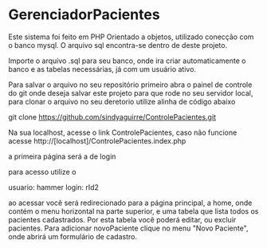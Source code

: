 # GerenciadorPacientes
Este sistema foi feito em PHP Orientado a objetos, utilizado conecção com o banco mysql.
O arquivo sql encontra-se dentro de deste projeto. 

Importe o arquivo .sql para seu banco, onde ira criar automaticamente o banco e as tabelas necessárias, já com um usuário ativo.

Para salvar o arquivo no seu repositório primeiro abra o painel de controle do git onde deseja salvar este projeto para que rode no seu servidor local, para clonar o arquivo no seu deretorio utilize alinha de código abaixo

git clone https://github.com/sindyaguirre/ControlePacientes.git


Na sua localhost, acesse o link ControlePacientes, caso não funcione acesse http://[localhost]/ControlePacientes.index.php

a primeira página será a de login

para acesso utilize o 

usuario: hammer 
login: rId2

ao acessar você será redirecionado para a página principal, a home, onde contém o menu horizontal na parte superior, e uma tabela que lista todos os pacientes cadastrados. Por esta tabela você poderá editar, ou excluir pacientes. Para adicionar novoPaciente clique no menu "Novo Paciente", onde abrirá um formulário de cadastro.
